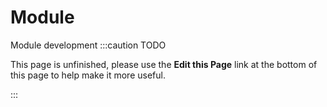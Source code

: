 Module
=======
Module development
:::caution TODO

This page is unfinished, please use the **Edit this Page** link at the bottom of this page to help make it more useful.

:::